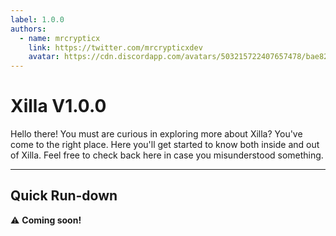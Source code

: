 ```yaml
---
label: 1.0.0
authors:
  - name: mrcrypticx
    link: https://twitter.com/mrcrypticxdev
    avatar: https://cdn.discordapp.com/avatars/503215722407657478/bae8263de249352f344bf5421734ab45.webp?size=1024
---
```

# Xilla V1.0.0

Hello there! You must are curious in exploring more about Xilla? You've come to the right place. Here you'll get started to know both inside and out of Xilla. Feel free to check back here in case you misunderstood something.

----------

## Quick Run-down

⚠️ **Coming soon!** 
